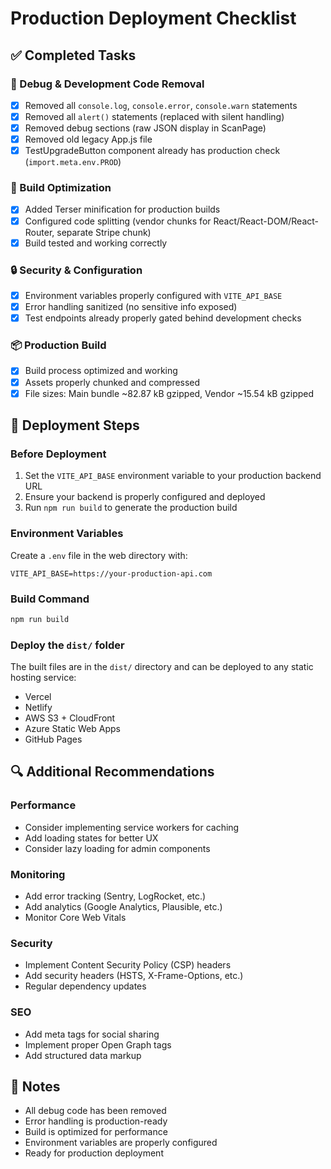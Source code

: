 # Production Deployment Checklist

## ✅ Completed Tasks

### 🐛 Debug & Development Code Removal
- [x] Removed all `console.log`, `console.error`, `console.warn` statements
- [x] Removed all `alert()` statements (replaced with silent handling)
- [x] Removed debug sections (raw JSON display in ScanPage)
- [x] Removed old legacy App.js file
- [x] TestUpgradeButton component already has production check (`import.meta.env.PROD`)

### 🔧 Build Optimization
- [x] Added Terser minification for production builds
- [x] Configured code splitting (vendor chunks for React/React-DOM/React-Router, separate Stripe chunk)
- [x] Build tested and working correctly

### 🔒 Security & Configuration
- [x] Environment variables properly configured with `VITE_API_BASE`
- [x] Error handling sanitized (no sensitive info exposed)
- [x] Test endpoints already properly gated behind development checks

### 📦 Production Build
- [x] Build process optimized and working
- [x] Assets properly chunked and compressed
- [x] File sizes: Main bundle ~82.87 kB gzipped, Vendor ~15.54 kB gzipped

## 🚀 Deployment Steps

### Before Deployment
1. Set the `VITE_API_BASE` environment variable to your production backend URL
2. Ensure your backend is properly configured and deployed
3. Run `npm run build` to generate the production build

### Environment Variables
Create a `.env` file in the web directory with:
```
VITE_API_BASE=https://your-production-api.com
```

### Build Command
```bash
npm run build
```

### Deploy the `dist/` folder
The built files are in the `dist/` directory and can be deployed to any static hosting service:
- Vercel
- Netlify  
- AWS S3 + CloudFront
- Azure Static Web Apps
- GitHub Pages

## 🔍 Additional Recommendations

### Performance
- Consider implementing service workers for caching
- Add loading states for better UX
- Consider lazy loading for admin components

### Monitoring
- Add error tracking (Sentry, LogRocket, etc.)
- Add analytics (Google Analytics, Plausible, etc.)
- Monitor Core Web Vitals

### Security
- Implement Content Security Policy (CSP) headers
- Add security headers (HSTS, X-Frame-Options, etc.)
- Regular dependency updates

### SEO
- Add meta tags for social sharing
- Implement proper Open Graph tags
- Add structured data markup

## 📝 Notes
- All debug code has been removed
- Error handling is production-ready
- Build is optimized for performance
- Environment variables are properly configured
- Ready for production deployment
